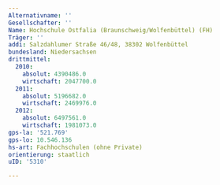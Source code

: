 ```yaml
---
Alternativname: ''
Gesellschafter: ''
Name: Hochschule Ostfalia (Braunschweig/Wolfenbüttel) (FH)
Träger: ''
addi: Salzdahlumer Straße 46/48, 38302 Wolfenbüttel
bundesland: Niedersachsen
drittmittel:
  2010:
    absolut: 4390486.0
    wirtschaft: 2047700.0
  2011:
    absolut: 5196682.0
    wirtschaft: 2469976.0
  2012:
    absolut: 6497561.0
    wirtschaft: 1981073.0
gps-la: '521.769'
gps-lo: 10.546.136
hs-art: Fachhochschulen (ohne Private)
orientierung: staatlich
uID: '5310'

---
```


